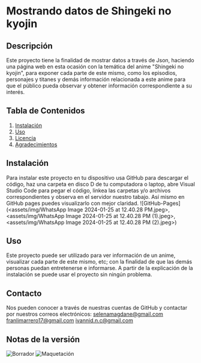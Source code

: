 # Mostrando datos de Shingeki no kyojin

## Descripción
Este proyecto tiene la finalidad de mostrar datos a través de Json, haciendo una página web en esta ocasión con la temática del anime "Shingeki no kyojin", para exponer cada parte de este mismo, como los episodios, personajes y titanes y demás información relacionada a este anime para que el público pueda observar y obtener información correspondiente a su interés.

## Tabla de Contenidos
1. [Instalación](#instalación)
2. [Uso](#uso)
3. [Licencia](#licencia)
4. [Agradecimientos](#agradecimientos)

## Instalación 
Para instalar este proyecto en tu dispositivo usa GitHub para descargar el código, haz una carpeta en disco D de tu computadora o laptop, abre Visual Studio Code para pegar el código, linkea las carpetas y/o archivos correspondientes y observa en el servidor nuestro tabajo. Así mismo en GitHub pages puedes visualizarlo con mejor claridad.
![GitHub-Pages](<assets/img/WhatsApp Image 2024-01-25 at 12.40.28 PM.jpeg>,<assets/img/WhatsApp Image 2024-01-25 at 12.40.28 PM (1).jpeg>,<assets/img/WhatsApp Image 2024-01-25 at 12.40.28 PM (2).jpeg>)  

## Uso    
Este proyecto puede ser utilizado para ver información de un anime, visualizar cada parte de este mismo, etc; con la finalidad de que las demás personas puedan entretenerse e informarse. A partir de la explicación de la instalación se puede usar el proyecto sin ningún problema.

## Contacto
Nos pueden conocer a través de nuestras cuentas de GitHub y contactar por nuestros correos electrónicos:
selenamagdane@gmail.com
franlimarrero17@gmail.com 
ivannid.n.c@gmail.com

## Notas de la versión 
![Borrador](<assets/img/WhatsApp Image 2024-01-25 at 12.25.31 PM (2).jpeg>)
![Maquetación](<assets/img/WhatsApp Image 2024-01-25 at 12.25.31 PM.jpeg>)